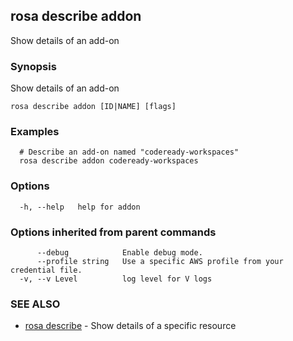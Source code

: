 ## rosa describe addon

Show details of an add-on

### Synopsis

Show details of an add-on

```
rosa describe addon [ID|NAME] [flags]
```

### Examples

```
  # Describe an add-on named "codeready-workspaces"
  rosa describe addon codeready-workspaces
```

### Options

```
  -h, --help   help for addon
```

### Options inherited from parent commands

```
      --debug            Enable debug mode.
      --profile string   Use a specific AWS profile from your credential file.
  -v, --v Level          log level for V logs
```

### SEE ALSO

* [rosa describe](rosa_describe.md)	 - Show details of a specific resource

